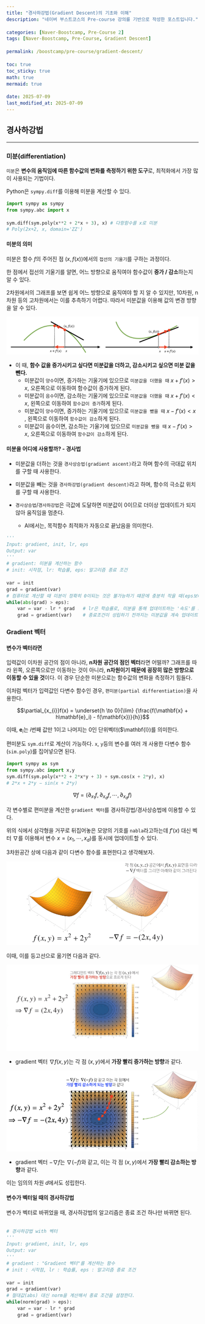 ```yaml
---
title: "경사하강법(Gradient Descent)의 기초와 이해"
description: "네이버 부스트코스의 Pre-course 강의를 기반으로 작성한 포스트입니다."

categories: [Naver-Boostcamp, Pre-Course 2]
tags: [Naver-Boostcamp, Pre-Course, Gradient Descent]

permalink: /boostcamp/pre-course/gradient-descent/

toc: true
toc_sticky: true
math: true
mermaid: true

date: 2025-07-09
last_modified_at: 2025-07-09
---
```


## 경사하강법
--------

### 미분(differentiation)

`미분`은 **변수의 움직임에 따른 함수값의 변화를 측정하기 위한 도구**로, 최적화에서 가장 많이 사용되는 기법이다.

Python은 `sympy.diff`를 이용해 미분을 계산할 수 있다.

```python
import sympy as sympy
from sympy.abc import x

sym.diff(sym.poly(x**2 + 2*x + 3), x) # 다항함수를 x로 미분
# Poly(2x+2, x, domain='ZZ')
```

#### 미분의 의미

미분은 함수 $f$의 주어진 점 $(x, f(x))$에서의 `접선의 기울기`를 구하는 과정이다.

한 점에서 접선의 기울기를 알면, 어느 방향으로 움직여야 함수값이 **증가 / 감소**하는지 알 수 있다.

2차원에서의 그래프를 보면 쉽게 어느 방향으로 움직여야 할 지 알 수 있지만, 10차원, n차원 등의 고차원에서는 이를 추측하기 어렵다. 따라서 미분값을 이용해 값의 변경 방향을 알 수 있다.

<img src="../assets/img/post/naver-boostcamp/differentiation.png">

- 이 때, **함수 값을 증가시키고 싶다면 미분값을 더하고, 감소시키고 싶으면 미분 값을 뺀다.**
    - 미분값이 `양수`이면, 증가하는 기울기에 있으므로 `미분값을 더했을 때` $x + f'(x) > x$, 오른쪽으로 이동하여 함수값이 증가하게 된다.
    - 미분값이 `음수`이면, 감소하는 기울기에 있으므로 `미분값을 더했을 때` $x + f'(x) < x$, 왼쪽으로 이동하여 `함수값이 증가`하게 된다.
    - 미분값이 `양수`이면, 증가하는 기울기에 있으므로 `미분값을 뺐을 때` $x-f'(x) < x$ , 왼쪽으로 이동하여 `함수값이 감소`하게 된다.
    - 미분값이 음수이면, 감소하는 기울기에 있으므로 `미분값을 뺐을 때` $x-f'(x) > x$, 오른쪽으로 이동하여 `함수값이 감소`하게 된다.


#### 미분을 어디에 사용할까? - 경사법

- 미분값을 더하는 것을 `경사상승법(gradient ascent)`라고 하며 함수의 극대값 위치를 구할 때 사용한다.
- 미분값을 빼는 것을 `경사하강법(gradient descent)`라고 하며, 함수의 극소값 위치를 구할 때 사용한다.

- `경사상승법`/`경사하강법`은 극값에 도달하면 미분값이 0이므로 더이상 업데이트가 되지 않아 움직임을 멈춘다.
    - AI에서는, 목적함수 최적화가 자동으로 끝났음을 의미한다.

```python
'''
Input: gradient, init, lr, eps
Output: var
'''
# gradient: 미분을 계산하는 함수
# init: 시작점, lr: 학습률, eps: 알고리즘 종료 조건

var = init
grad = gradient(var)
# 컴퓨터로 계산할 때 미분이 정확히 0이되는 것은 불가능하기 떄문에 충분히 작을 때(eps보다 작을때) 종료하는 조건이 필요
while(abs(grad) > eps):
    var = var - lr * grad   # lr은 학습률로, 미분을 통해 업데이트하는 '속도'를 조절
    grad = gradient(var)    # 종료조건이 성립하기 전까지는 미분값을 계속 업데이트
```

### Gradient 벡터

#### 변수가 벡터라면 

입력값이 이차원 공간의 점이 아니라, **n차원 공간의 점인 벡터**라면 어떨까? 그래프를 따라 왼쪽, 오른쪽으로만 이동하는 것이 아니라, **n차원이기 때문에 굉장히 많은 방향으로 이동할 수 있을 것**이다. 이 경우 단순한 미분으로는 함수값의 변화을 측정하기 힘들다.

이처럼 벡터가 입력값인 다변수 함수인 경우, `편미분(partial differentiation)`을 사용한다.

$$\partial_{x_{i}}f(x) = \underset{h \to 0}{\lim} {\frac{f(\mathbf{x} + h\mathbf{e}_i) - f(\mathbf{x})}{h}}$$

이때, $\mathbf{e}_i$는 $i$번째 값만 1이고 나머지는 0인 단위벡터($\mathbf{I})를 의미한다.

편미분도 `sym.diff`로 계산이 가능하다. `x`, `y`등의 변수를 여러 개 사용한 다변수 함수(`sim.poly`)를 집어넣으면 된다.

```python
import sympy as sym
from sympy.abc import x,y
sym.diff(sym.poly(x**2 + 2*x*y + 3) + sym.cos(x + 2*y), x)
# 2*x + 2*y − sin(x + 2*y)
```

$$\nabla{f} = (\partial_{x_{1}}f, \partial_{x_{d}}f, \cdots, \partial_{x_{d}}f) $$

각 변수별로 편미분을 계산한 `gradient 벡터`를 경사하강법/경사상승법에 이용할 수 있다.

위의 식에서 삼각형을 거꾸로 뒤집어놓은 모양의 기호를 `nabla`라고하는데 $f'(x)$ 대신 벡터 $\nabla$를 이용해서 변수 $x = (x_1, \cdots , x_d)$를 동시에 업데이트할 수 있다.

3차원공간 상에 다음과 같이 다변수 함수를 표현한다고 생각해보자.

<img src="../assets/img/post/naver-boostcamp/gradient_vector_1.png">

이때, 이를 등고선으로 옮기면 다음과 같다.


<img src="../assets/img/post/naver-boostcamp/gradient_vector_2.png">

- gradient 벡터 $\nabla{f(x, y)}$는 각 점 $(x, y)$에서 **가장 빨리 증가하는 방향**과 같다.

<img src="../assets/img/post/naver-boostcamp/gradient_vector_3.png">

- gradient 벡터 $-\nabla{f}$는 $\nabla{(-f)}$와 같고, 이는 각 점 $(x, y)$에서 **가장 빨리 감소하는 방향**과 같다.

이는 임의의 차원 $d$에서도 성립한다.

#### 변수가 벡터일 때의 경사하강법

변수가 벡터로 바뀌었을 때, 경사하강법의 알고리즘은 종료 조건 하나만 바뀌면 된다.

```python

# 경사하강법 with 벡터
'''
Input: gradient, init, lr, eps
Output: var
'''
# gradient : "Gradient 벡터"를 계산하는 함수
# init : 시작점, lr : 학습률, eps : 알고리즘 종료 조건

var = init
grad = gradient(var)
# 절대값(abs) 대신 norm을 계산해서 종료 조건을 설정한다.
while(norm(grad) > eps):
    var = var - lr * grad
    grad = gradient(var)
```